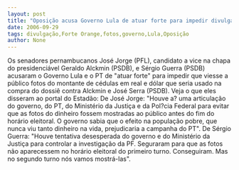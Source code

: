 ```yaml
---
layout: post
title: "Oposição acusa Governo Lula de atuar forte para impedir divulgação das fotos da dinheirama"
date: 2006-09-29
tags: divulgação,Forte Orange,fotos,governo,Lula,Oposição
author: None
---
```

Os senadores pernambucanos José Jorge (PFL), candidato a vice na chapa do presidenciável Geraldo Alckmin (PSDB), e Sérgio Guerra (PSDB) acusaram o Governo Lula e o PT de \"atuar forte\" para impedir que viesse a público&nbsp;fotos do montante de cédulas em real e dólar que seria usado na compra do dossiê contra Alckmin e José Serra (PSDB). 
Veja o que eles disseram ao portal do Estadão:
De José Jorge:
\"Houve a? uma articulação do governo, do PT, do Ministério da Justiça e da Pol?cia Federal para evitar que as fotos do dinheiro fossem mostradas ao público antes do fim do horário eleitoral. O governo sabia que o efeito na população pobre, que nunca viu tanto dinheiro na vida, prejudicaria a campanha do PT\".
De Sérgio Guerra:
\"Houve tentativa desesperada do governo e do Ministério da Justiça para controlar a investigação da PF. Seguraram para que as fotos não aparecessem no horário eleitoral do primeiro turno. Conseguiram. Mas no segundo turno nós vamos mostrá-las\". 